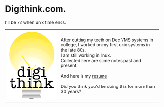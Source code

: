 # Digithink.com.
I'll be 72 when unix time ends.
<table>
<tr><td><img src=images/think2.gif width=400></td> 
<td>After cutting my teeth on Dec VMS systems in college, I worked on my first unix systems in the late 80s. <br>I am still working in linux.
<br>Collected here are some notes past and present. 
<br><br>
And here is my <a href=https://www.digithink.com/resume/DDelmarDavis/>resume</a>
<br>
 <br>Did you think you'd be doing this for more than 30 years?
</td></tr></table>

